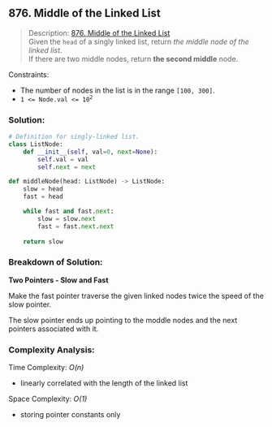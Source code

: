 ## 876. Middle of the Linked List

>Description: [876. Middle of the Linked List](https://leetcode.com/problems/middle-of-the-linked-list/)\
Given the `head` of a singly linked list, return *the middle node of the linked list*.\
If there are two middle nodes, return **the second middle** node.


Constraints:

- The number of nodes in the list is in the range `[100, 300]`. 
- <code>1</sup> <= Node.val <= 10<sup>2</sup></code> 

### Solution: 

```python
# Definition for singly-linked list.
class ListNode:
    def __init__(self, val=0, next=None):
        self.val = val
        self.next = next

def middleNode(head: ListNode) -> ListNode:
    slow = head
    fast = head

    while fast and fast.next:
        slow = slow.next
        fast = fast.next.next
    
    return slow
```
### Breakdown of Solution:

**Two Pointers - Slow and Fast**

Make the fast pointer traverse the given linked nodes twice the speed of the slow pointer.

The slow pointer ends up pointing to the moddle nodes and the next pointers associated with it.

### Complexity Analysis:

Time Complexity: *O(n)*

- linearly correlated with the length of the linked list

Space Complexity: *O(1)*

- storing pointer constants only